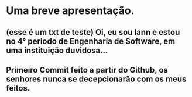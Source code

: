 # Uma breve apresentação.

## (esse é um txt de teste) Oi, eu sou Iann e estou no 4° periodo de Engenharia de Software, em uma instituição duvidosa... 

## Primeiro Commit feito a partir do Github, os senhores nunca se decepcionarão com os meus feitos.
